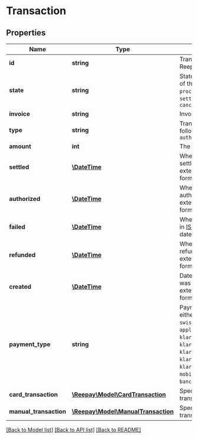 # Transaction

## Properties
Name | Type | Description | Notes
------------ | ------------- | ------------- | -------------
**id** | **string** | Transaction id assigned by Reepay |
**state** | **string** | State of the transaction, one of the following: `pending`, `processing`, `authorized`, `settled`, `refunded`, `failed`, `cancelled` |
**invoice** | **string** | Invoice id |
**type** | **string** | Transaction type, one of the following: &#39;settle&#39;, &#39;refund&#39;, `authorization` |
**amount** | **int** | The transaction amount |
**settled** | [**\DateTime**](\DateTime.md) | When the transaction was settled, in [ISO-8601](http://en.wikipedia.org/wiki/ISO_8601) extended offset date-time format. |
**authorized** | [**\DateTime**](\DateTime.md) | When the transaction was authorized, in [ISO-8601](http://en.wikipedia.org/wiki/ISO_8601) extended offset date-time format. | [optional]
**failed** | [**\DateTime**](\DateTime.md) | When the transaction failed, in [ISO-8601](http://en.wikipedia.org/wiki/ISO_8601) extended offset date-time format. |
**refunded** | [**\DateTime**](\DateTime.md) | When the transaction was refunded, in [ISO-8601](http://en.wikipedia.org/wiki/ISO_8601) extended offset date-time format. |
**created** | [**\DateTime**](\DateTime.md) | Date when the transaction was created. In [ISO-8601](http://en.wikipedia.org/wiki/ISO_8601) extended offset date-time format. |
**payment_type** | **string** | Payment type for transaction, either: `card`, `mobilepay`, `vipps`, `swish`, `viabill`, `manual`, `applepay`, `googlepay`, `paypal`, `klarna_pay_now`, `klarna_pay_later`, `klarna_slice_it`, `klarna_direct_bank_transfer`, `klarna_direct_debit`, `resurs`, `mobilepay_subscriptions`, `bancontact` or `ideal` |
**card_transaction** | [**\Reepay\Model\CardTransaction**](CardTransaction.md) | Specifics in case of card transaction | [optional]
**manual_transaction** | [**\Reepay\Model\ManualTransaction**](ManualTransaction.md) | Specifics in case of manual transaction | [optional]

[[Back to Model list]](../../README.md#documentation-for-models) [[Back to API list]](../../README.md#documentation-for-api-endpoints) [[Back to README]](../../README.md)


